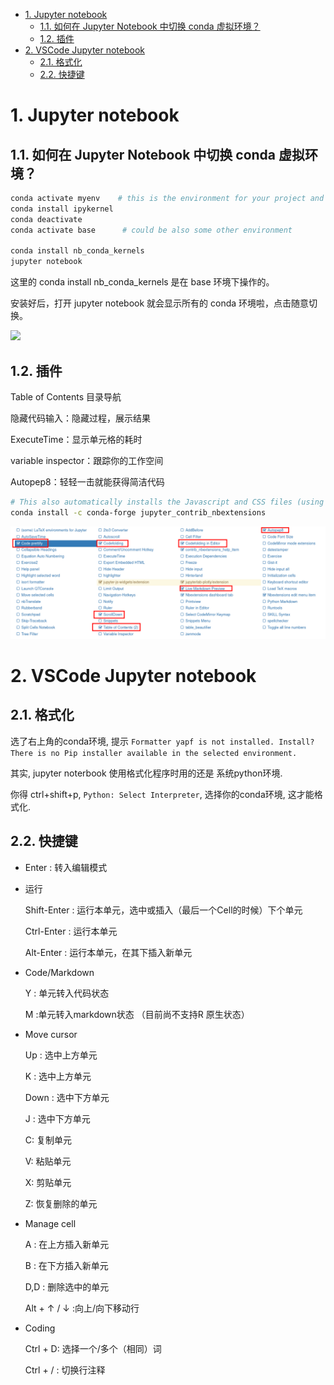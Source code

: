 - [1. Jupyter notebook](#1-jupyter-notebook)
  - [1.1. 如何在 Jupyter Notebook 中切换 conda 虚拟环境？](#11-如何在-jupyter-notebook-中切换-conda-虚拟环境)
  - [1.2. 插件](#12-插件)
- [2. VSCode Jupyter notebook](#2-vscode-jupyter-notebook)
  - [2.1. 格式化](#21-格式化)
  - [2.2. 快捷键](#22-快捷键)

# 1. Jupyter notebook



## 1.1. 如何在 Jupyter Notebook 中切换 conda 虚拟环境？
```bash
conda activate myenv    # this is the environment for your project and code
conda install ipykernel
conda deactivate
conda activate base      # could be also some other environment

conda install nb_conda_kernels
jupyter notebook
```
这里的 conda install nb_conda_kernels 是在 base 环境下操作的。

安装好后，打开 jupyter notebook 就会显示所有的 conda 环境啦，点击随意切换。

![](https://img-blog.csdnimg.cn/img_convert/a87689a7f4efa74318f3882edba5b084.png)


## 1.2. 插件

Table of Contents 目录导航

隐藏代码输入：隐藏过程，展示结果

ExecuteTime：显示单元格的耗时

variable inspector：跟踪你的工作空间

Autopep8：轻轻一击就能获得简洁代码
```bash
# This also automatically installs the Javascript and CSS files (using jupyter contrib nbextension install --sys-prefix),
conda install -c conda-forge jupyter_contrib_nbextensions
```
![picture 1](/image/e1302b5180f51ddeeb61901221623842bbaf66ac2180d7690d7eea532cee2dd3.png)  

# 2. VSCode Jupyter notebook

## 2.1. 格式化

选了右上角的conda环境, 提示 `Formatter yapf is not installed. Install?` `There is no Pip installer available in the selected environment.`

其实, jupyter noterbook 使用格式化程序时用的还是 系统python环境. 

你得 ctrl+shift+p, `Python: Select Interpreter`, 选择你的conda环境, 这才能格式化.

## 2.2. 快捷键

- Enter : 转入编辑模式

- 运行
  
  Shift-Enter : 运行本单元，选中或插入（最后一个Cell的时候）下个单元
  
  Ctrl-Enter : 运行本单元
  
  Alt-Enter : 运行本单元，在其下插入新单元

- Code/Markdown
  
  Y : 单元转入代码状态
  
  M :单元转入markdown状态 （目前尚不支持R 原生状态）

- Move cursor
  
  Up : 选中上方单元
  
  K : 选中上方单元

  Down : 选中下方单元

  J : 选中下方单元

  C: 复制单元

  V: 粘贴单元

  X: 剪贴单元

  Z: 恢复删除的单元 

- Manage cell

  A : 在上方插入新单元
  
  B : 在下方插入新单元

  D,D : 删除选中的单元

  Alt + ↑ / ↓ :向上/向下移动行

- Coding
  
  Ctrl + D: 选择一个/多个（相同）词

  Ctrl + / : 切换行注释